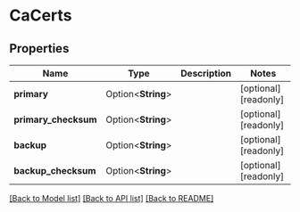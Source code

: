 # CaCerts

## Properties

Name | Type | Description | Notes
------------ | ------------- | ------------- | -------------
**primary** | Option<**String**> |  | [optional][readonly]
**primary_checksum** | Option<**String**> |  | [optional][readonly]
**backup** | Option<**String**> |  | [optional][readonly]
**backup_checksum** | Option<**String**> |  | [optional][readonly]

[[Back to Model list]](../README.md#documentation-for-models) [[Back to API list]](../README.md#documentation-for-api-endpoints) [[Back to README]](../README.md)



